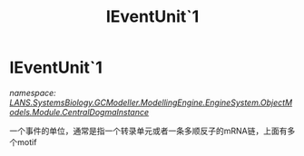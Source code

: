 ﻿---
title: IEventUnit`1
---

# IEventUnit`1
_namespace: [LANS.SystemsBiology.GCModeller.ModellingEngine.EngineSystem.ObjectModels.Module.CentralDogmaInstance](N-LANS.SystemsBiology.GCModeller.ModellingEngine.EngineSystem.ObjectModels.Module.CentralDogmaInstance.html)_

一个事件的单位，通常是指一个转录单元或者一条多顺反子的mRNA链，上面有多个motif




